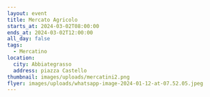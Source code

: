 ```yaml
---
layout: event
title: Mercato Agricolo
starts_at: 2024-03-02T08:00:00
ends_at: 2024-03-02T12:00:00
all_day: false
tags:
  - Mercatino
location:
  city: Abbiategrasso
  address: piazza Castello
thumbnail: images/uploads/mercatini2.png
flyer: images/uploads/whatsapp-image-2024-01-12-at-07.52.05.jpeg
---
```

